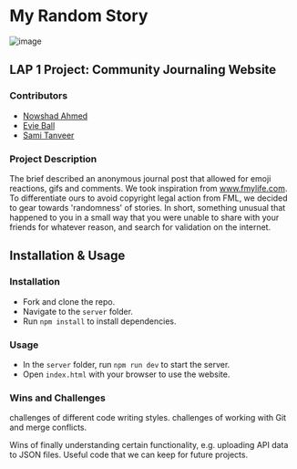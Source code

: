# My Random Story
![image](https://user-images.githubusercontent.com/59448947/159898362-65c3f067-9007-4773-8fe6-9ec65d9a708a.png)


## LAP 1 Project: Community Journaling Website

### Contributors
- [Nowshad Ahmed](https://github.com/Nowshad10)
- [Evie Ball](https://github.com/evelyn516)
- [Sami Tanveer](https://github.com/Sami1600)

### Project Description
The brief described an anonymous journal post that allowed for emoji reactions, gifs and comments.
We took inspiration from www.fmylife.com. To differentiate ours to avoid copyright legal action from FML, we decided to gear towards 'randomness' of stories. In short, something unusual that happened to you in a small way that you were unable to share with your friends for whatever reason, and search for validation on the internet.

## Installation & Usage

### Installation
- Fork and clone the repo.
- Navigate to the `server` folder.
- Run `npm install` to install dependencies.

### Usage
- In the `server` folder, run `npm run dev` to start the server.
- Open `index.html` with your browser to use the website.

### Wins and Challenges
challenges of different code writing styles.
challenges of working with Git and merge conflicts.

Wins of finally understanding certain functionality, e.g. uploading API data to JSON files.
Useful code that we can keep for future projects.

